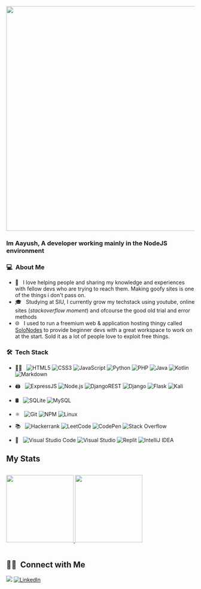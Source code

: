 <div align="center">
<img src="https://github.com/Anmol-Baranwal/Cool-GIFs-For-GitHub/assets/74038190/80728820-e06b-4f96-9c9e-9df46f0cc0a5" width="600">
</div>  

### Im Aayush, A developer working mainly in the NodeJS environment

### 💻 &nbsp;About Me 

- 🤔 &nbsp; I love helping people and sharing my knowledge and experiences with fellow devs who are trying to reach them. Making goofy sites is one of the things i don't pass on.
- 🎓 &nbsp; Studying at SIU, I currently grow my techstack using youtube, online sites (*stackoverflow moment*) and ofcourse the good old trial and error methods
- 🌐 &nbsp; I used to run a freemium web & application hosting thingy called [SoloNodes](https://solonodes.net) to provide beginner devs with a great workspace to work on at the start. Sold it as a lot of people love to exploit free things.


### 🛠 &nbsp;Tech Stack

- 👨‍💻 &nbsp;
  ![HTML5](https://img.shields.io/badge/html5-%23E34F26.svg?style=flat&logo=html5&logoColor=white)
  ![CSS3](https://img.shields.io/badge/css3-%231572B6.svg?style=flat&logo=css3&logoColor=white)
  ![JavaScript](https://img.shields.io/badge/javascript-%23323330.svg?style=flat&logo=javascript&logoColor=%23F7DF1E)
  ![Python](https://img.shields.io/badge/python-3670A0?style=flat&logo=python&logoColor=ffdd54)
  ![PHP](https://img.shields.io/badge/php-%23777BB4.svg?style=flat&logo=php&logoColor=white)
  ![Java](https://img.shields.io/badge/java-%23ED8B00.svg?style=flat&logo=openjdk&logoColor=white)
  ![Kotlin](https://img.shields.io/badge/kotlin-%237F52FF.svg?style=flat&logo=kotlin&logoColor=white)
  ![Markdown](https://img.shields.io/badge/markdown-%23000000.svg?style=flat&logo=markdown&logoColor=white)

- 🖨️ &nbsp;
  ![ExpressJS](https://img.shields.io/badge/Express.js-404D59?style=flat)
  ![Node.js](https://img.shields.io/badge/-Node.js-333333?style=flat&logo=node.js)
  ![DjangoREST](https://img.shields.io/badge/DJANGO-REST-ff1709?style=flat&logo=django&logoColor=white&color=ff1709&labelColor=gray)
  ![Django](https://img.shields.io/badge/django-%23092E20.svg?style=flat&logo=django&logoColor=white)
  ![Flask](https://img.shields.io/badge/flask-%23000.svg?style=flat&logo=flask&logoColor=white)
  ![Kali](https://img.shields.io/badge/Kali-268BEE?style=flat&logo=kalilinux&logoColor=white)

- 🛢 &nbsp;
  ![SQLite](https://img.shields.io/badge/sqlite-%2307405e.svg?style=flat&logo=sqlite&logoColor=white)
  ![MySQL](https://img.shields.io/badge/MySQL-00000F?style=flat&logo=mysql&logoColor=white)

- ⚛ &nbsp;
  ![Git](https://img.shields.io/badge/-Git-333333?style=flat&logo=git)
  ![NPM](https://img.shields.io/badge/NPM-%23000000.svg?style=flat&logo=npm&logoColor=white)
  ![Linux](https://img.shields.io/badge/Linux-FCC624?style=flat&logo=linux&logoColor=black)

- 📚 &nbsp;
  ![Hackerrank](https://img.shields.io/badge/-Hackerrank-2EC866?style=flat&logo=HackerRank&logoColor=white)
  ![LeetCode](https://img.shields.io/badge/LeetCode-000000?style=flat&logo=LeetCode&logoColor=#d16c06)
  ![CodePen](https://img.shields.io/badge/CodePen-white?style=flat&logo=codepen&logoColor=black)
  ![Stack Overflow](https://img.shields.io/badge/-Stackoverflow-FE7A16?style=flat&logo=stack-overflow&logoColor=white)

- 🔧 &nbsp;
  ![Visual Studio Code](https://img.shields.io/badge/-Visual%20Studio%20Code-333333?style=flat&logo=visual-studio-code&logoColor=007ACC)
  ![Visual Studio](https://img.shields.io/badge/VisualStudio-5C2D91.svg?style=flat&logo=visual-studio&logoColor=white)
  ![Replit](https://img.shields.io/badge/Replit-DD1200?style=flat&logo=Replit&logoColor=white)
  ![IntelliJ IDEA](https://img.shields.io/badge/IntelliJIDEA-000000.svg?style=flat&logo=intellij-idea&logoColor=white)

## My Stats
<p style="display: inline-block">
<a href="https://github.com/Aayush-683">
  <img height="180em" src="https://github-readme-stats.vercel.app/api?username=Aayush-683&show_icons=true&theme=radical&hide=contribs" />
  <img height="180em" src="https://github-readme-stats-eight-theta.vercel.app/api/top-langs/?username=Aayush-683&theme=radical&layout=compact" />
</a>
</p>


##  🤝🏻 &nbsp;Connect with Me

[![](https://img.shields.io/badge/Connect%20Via%20Email-D14836?style=for-the-badge&logo=gmail&logoColor=white)](mailto:aayushgoel683@outlook.com)
[![LinkedIn](https://img.shields.io/badge/linkedin-%230077B5.svg?style=for-the-badge&logo=linkedin&logoColor=white)](https://linkedin.com/aayushgoel683)

